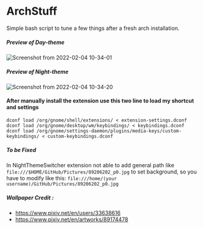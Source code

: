 # ArchStuff
Simple bash script to tune a few things after a fresh arch installation.


##### Preview of Day-theme
![Screenshot from 2022-02-04 10-34-01](https://user-images.githubusercontent.com/87226280/152510107-69fa05da-cef3-41b8-ae6f-b3a14cb508d0.png)

##### Preview of Night-theme
![Screenshot from 2022-02-04 10-34-20](https://user-images.githubusercontent.com/87226280/152510144-5e2040b0-1b62-433f-8f46-5ec6d596a205.png)

#### After manually install the extension use this two line to load my shortcut and settings

	dconf load /org/gnome/shell/extensions/ < extension-settings.dconf
	dconf load /org/gnome/desktop/wm/keybindings/ < keybindings.dconf
	dconf load /org/gnome/settings-daemon/plugins/media-keys/custom-keybindings/ < custom-keybindings.dconf

##### To be Fixed
In NightThemeSwitcher extension not able to add general path like  `file:///$HOME/GitHub/Pictures/89206202_p0.jpg` to set background, so you have to modify like this:
`file:///home/(your username)/GitHub/Pictures/89206202_p0.jpg`

##### Wallpaper Credit :

- https://www.pixiv.net/en/users/33638616
- https://www.pixiv.net/en/artworks/89174478
